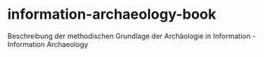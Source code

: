 # information-archaeology-book
Beschreibung der methodischen Grundlage der Archäologie in Information - Information Archaeology
